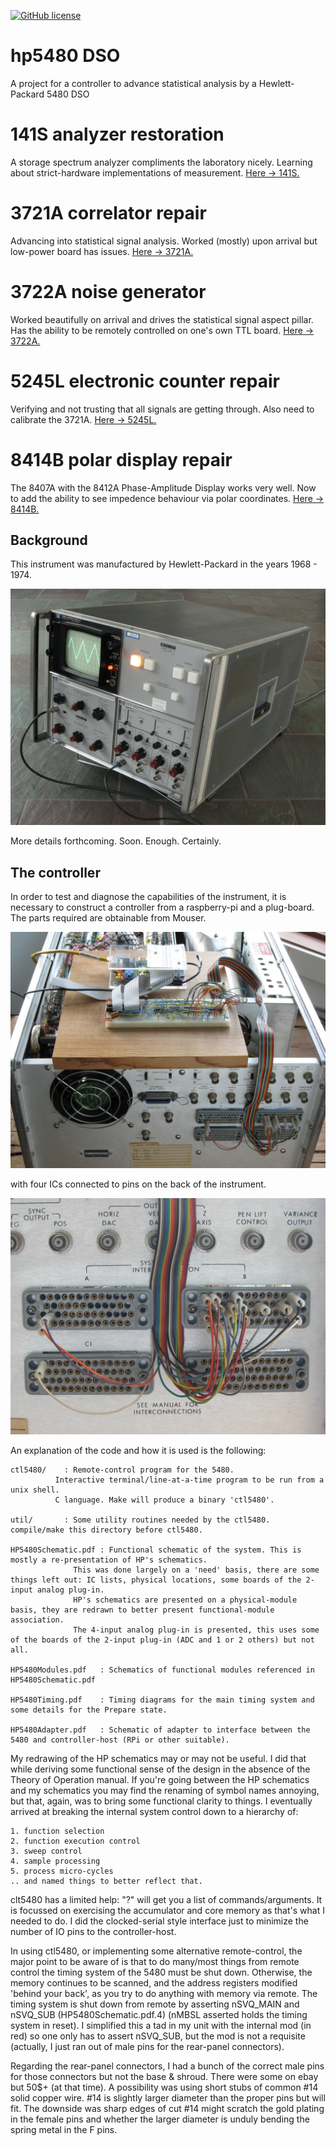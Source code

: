 [![GitHub license](https://img.shields.io/github/license/cartheur/hp5480-controller)](https://github.com/cartheur/hp5480-controller/blob/main/LICENSE)

# hp5480 DSO
A project for a controller to advance statistical analysis by a Hewlett-Packard 5480 DSO

# 141S analyzer restoration
A storage spectrum analyzer compliments the laboratory nicely. Learning about strict-hardware implementations of measurement. [Here -> 141S.](/141S/README.md)

# 3721A correlator repair
Advancing into statistical signal analysis. Worked (mostly) upon arrival but low-power board has issues. [Here -> 3721A.](/3721A/README.md)

# 3722A noise generator
Worked beautifully on arrival and drives the statistical signal aspect pillar. Has the ability to be remotely controlled on one's own TTL board. [Here -> 3722A.](/3722A/README.md)

# 5245L electronic counter repair
Verifying and not trusting that all signals are getting through. Also need to calibrate the 3721A. [Here -> 5245L.](/5245L/README.md)

# 8414B polar display repair
The 8407A with the 8412A Phase-Amplitude Display works very well. Now to add the ability to see impedence behaviour via polar coordinates. [Here -> 8414B.](/8414B/README.md)

## Background

This instrument was manufactured by Hewlett-Packard in the years 1968 - 1974.

![hp5480-view](/media/view.jpg "The instrument in operation")

More details forthcoming. Soon. Enough. Certainly.

## The controller

In order to test and diagnose the capabilities of the instrument, it is necessary to construct a controller from a raspberry-pi and a plug-board. The parts required are obtainable from Mouser.

![hp5480-view](/media/controller.jpg "The instrument in operation")

with four ICs connected to pins on the back of the instrument.

![hp5480-view](/media/connections.jpg "The instrument in operation")

An explanation of the code and how it is used is the following:

	ctl5480/	: Remote-control program for the 5480.
			  Interactive terminal/line-at-a-time program to be run from a unix shell.
			  C language. Make will produce a binary 'ctl5480'.

	util/		: Some utility routines needed by the ctl5480. compile/make this directory before ctl5480.

	HP5480Schematic.pdf	: Functional schematic of the system. This is mostly a re-presentation of HP's schematics.
				  This was done largely on a 'need' basis, there are some things left out: IC lists, physical locations, some boards of the 2-input analog plug-in.
				  HP's schematics are presented on a physical-module basis, they are redrawn to better present functional-module association.
				  The 4-input analog plug-in is presented, this uses some of the boards of the 2-input plug-in (ADC and 1 or 2 others) but not all.

	HP5480Modules.pdf	: Schematics of functional modules referenced in HP5480Schematic.pdf

	HP5480Timing.pdf	: Timing diagrams for the main timing system and some details for the Prepare state.

	HP5480Adapter.pdf	: Schematic of adapter to interface between the 5480 and controller-host (RPi or other suitable).

My redrawing of the HP schematics may or may not be useful. I did that while deriving some functional sense of the design in the absence of the Theory of Operation manual. If you're going between the HP schematics and my schematics you may find the renaming of symbol names annoying, but that, again, was to bring some functional clarity to things. I eventually arrived at breaking the internal system control down to a hierarchy of:

	1. function selection
	2. function execution control
	3. sweep control
	4. sample processing
	5. process micro-cycles
    .. and named things to better reflect that.

clt5480 has a limited help: "?" will get you a list of commands/arguments. It is focussed on exercising the accumulator and core memory as that's what I needed to do. I did the clocked-serial style interface just to minimize the number of IO pins to the controller-host.

In using ctl5480, or implementing some alternative remote-control, the major point to be aware of is that to do many/most things from remote control the timing system of the 5480 must be shut down. Otherwise, the memory continues to be scanned, and the address registers modified 'behind your back', as you try to do anything with memory via remote.
The timing system is shut down from remote by asserting nSVQ_MAIN and nSVQ_SUB (HP5480Schematic.pdf.4) (nMBSL asserted holds the timing system in reset).
I simplified this a tad in my unit with the internal mod (in red) so one only has to assert nSVQ_SUB, but the mod is not a requisite (actually, I just ran out of male pins for the rear-panel connectors).

Regarding the rear-panel connectors, I had a bunch of the correct male pins for those connectors but not the base & shroud. There were some on ebay but 50$+ (at that time).
A possibility was using short stubs of common #14 solid copper wire. #14 is slightly larger diameter than the proper pins but will fit. The downside was sharp edges of cut #14 might scratch the gold plating in the female pins and whether the larger diameter is unduly bending the spring metal in the F pins.